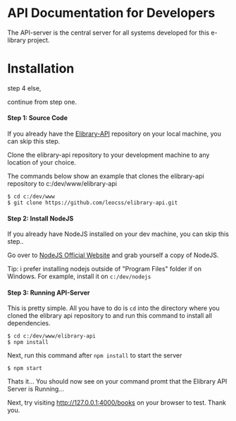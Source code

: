 API Documentation for Developers
====================================

The API-server is the central server for all systems developed for this e-library project.

Installation
================

 step 4 else,

continue from step one.

#### Step 1: Source Code

If you already have the [Elibrary-API](https://github.com/leocss/elibrary-api) repository on your local machine, you can skip this step.

Clone the elibrary-api repository to your development machine to any location of your choice. 

The commands below show an example that clones the elibrary-api repository to c:/dev/www/elibrary-api

	$ cd c:/dev/www
	$ git clone https://github.com/leocss/elibrary-api.git

#### Step 2: Install NodeJS

If you already have NodeJS installed on your dev machine, you can skip this step..

Go over to [NodeJS Official Website](http://nodejs.org) and grab yourself a copy of NodeJS.

Tip: i prefer installing nodejs outside of "Program Files" folder if on Windows. For example, install it on `c:/dev/nodejs`

#### Step 3: Running API-Server

This is pretty simple. All you have to do is `cd` into the directory where you cloned the 
elibrary api repository to and run this command to install all dependencies.

	$ cd c:/dev/www/elibrary-api
	$ npm install

Next, run this command after `npm install` to start the server

	$ npm start

Thats it... You should now see on your command promt that the Elibrary API Server is Running...

Next, try visiting http://127.0.0.1:4000/books on your browser to test. Thank you.